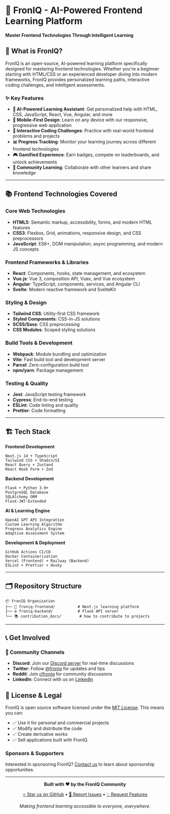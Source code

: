 # 🚀 FronIQ - AI-Powered Frontend Learning Platform


**Master Frontend Technologies Through Intelligent Learning**


## 🌟 What is FronIQ?

FronIQ is an open-source, AI-powered learning platform specifically designed for mastering frontend technologies. Whether you're a beginner starting with HTML/CSS or an experienced developer diving into modern frameworks, FronIQ provides personalized learning paths, interactive coding challenges, and intelligent assessments.

### ✨ Key Features

- **🤖 AI-Powered Learning Assistant**: Get personalized help with HTML, CSS, JavaScript, React, Vue, Angular, and more
- **📱 Mobile-First Design**: Learn on any device with our responsive, progressive web application
- **🎯 Interactive Coding Challenges**: Practice with real-world frontend problems and projects
- **📊 Progress Tracking**: Monitor your learning journey across different frontend technologies
- **🎮 Gamified Experience**: Earn badges, compete on leaderboards, and unlock achievements
- **👥 Community Learning**: Collaborate with other learners and share knowledge

---

## 📚 Frontend Technologies Covered

### Core Web Technologies
- **HTML5**: Semantic markup, accessibility, forms, and modern HTML features
- **CSS3**: Flexbox, Grid, animations, responsive design, and CSS preprocessors
- **JavaScript**: ES6+, DOM manipulation, async programming, and modern JS concepts

### Frontend Frameworks & Libraries
- **React**: Components, hooks, state management, and ecosystem
- **Vue.js**: Vue 3, composition API, Vuex, and Vue ecosystem
- **Angular**: TypeScript, components, services, and Angular CLI
- **Svelte**: Modern reactive framework and SvelteKit

### Styling & Design
- **Tailwind CSS**: Utility-first CSS framework
- **Styled Components**: CSS-in-JS solutions
- **SCSS/Sass**: CSS preprocessing
- **CSS Modules**: Scoped styling solutions

### Build Tools & Development
- **Webpack**: Module bundling and optimization
- **Vite**: Fast build tool and development server
- **Parcel**: Zero-configuration build tool
- **npm/yarn**: Package management

### Testing & Quality
- **Jest**: JavaScript testing framework
- **Cypress**: End-to-end testing
- **ESLint**: Code linting and quality
- **Prettier**: Code formatting

---

## 🏗️ Tech Stack

**Frontend Development**
```
Next.js 14 + TypeScript
Tailwind CSS + Shadcn/UI
React Query + Zustand
React Hook Form + Zod
```

**Backend Development**
```
Flask + Python 3.9+
PostgreSQL Database
SQLAlchemy ORM
Flask-JWT-Extended
```
**AI & Learning Engine**
```
OpenAI GPT API Integration
Custom Learning Algorithm
Progress Analytics Engine
Adaptive Assessment System
```

**Development & Deployment**
```
GitHub Actions CI/CD
Docker Containerization
Vercel (Frontend) + Railway (Backend)
ESLint + Prettier + Husky
```

---

## 🗂️ Repository Structure

```
📦 FronIQ Organization
├── 🎨 froniq-frontend/          # Next.js learning platform
├── ⚙️ froniq-backend/           # Flask API server
└── 📚 contribution_docs/        # how to contribute to projects
```

---


## 📞 Get Involved

### 💬 Community Channels
- **Discord**: Join our [Discord server](https://discord.gg/froniq) for real-time discussions
- **Twitter**: Follow [@froniq](https://twitter.com/froniq) for updates and tips
- **Reddit**: Join [r/froniq](https://reddit.com/r/froniq) for community discussions
- **LinkedIn**: Connect with us on [LinkedIn](https://linkedin.com/company/froniq)


## 📄 License & Legal

FronIQ is open source software licensed under the [MIT License](LICENSE). This means you can:

- ✅ Use it for personal and commercial projects
- ✅ Modify and distribute the code
- ✅ Create derivative works
- ✅ Sell applications built with FronIQ


### Sponsors & Supporters
Interested in sponsoring FronIQ? [Contact us](malto:froniq7@gmail.com) to learn about sponsorship opportunities.

---

<div align="center">

**Built with ❤️ by the FronIQ Community**

[⭐ Star us on GitHub](https://github.com/Fron-IQ/froniq-frontend) • [🐛 Report Issues](https://github.com/Fron-IQ/froniq-frontend/issues) • [💡 Request Features](https://github.com/Fron-IQ/froniq-frontend/discussions)

*Making frontend learning accessible to everyone, everywhere.*

</div>


